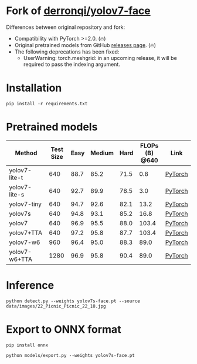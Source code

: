 # Fork of [derronqi/yolov7-face](https://github.com/derronqi/yolov7-face)

Differences between original repository and fork:

* Compatibility with PyTorch >=2.0. (🔥)
* Original pretrained models from GitHub [releases page](https://github.com/clibdev/yolov7-face/releases). (🔥)
* The following deprecations has been fixed:
  * UserWarning: torch.meshgrid: in an upcoming release, it will be required to pass the indexing argument. 

# Installation

```shell
pip install -r requirements.txt
```

# Pretrained models

| Method        | Test Size | Easy | Medium | Hard | FLOPs (B) @640 | Link                                                                                         |
|---------------|-----------|------|--------|------|----------------|----------------------------------------------------------------------------------------------|
| yolov7-lite-t | 640       | 88.7 | 85.2   | 71.5 | 0.8            | [PyTorch](https://github.com/clibdev/yolov7-face/releases/latest/download/yolov7-lite-t.pt)  |
| yolov7-lite-s | 640       | 92.7 | 89.9   | 78.5 | 3.0            | [PyTorch](https://github.com/clibdev/yolov7-face/releases/latest/download/yolov7-lite-s.pt)  |
| yolov7-tiny   | 640       | 94.7 | 92.6   | 82.1 | 13.2           | [PyTorch](https://github.com/clibdev/yolov7-face/releases/latest/download/yolov7-tiny.pt)    |
| yolov7s       | 640       | 94.8 | 93.1   | 85.2 | 16.8           | [PyTorch](https://github.com/clibdev/yolov7-face/releases/latest/download/yolov7s-face.pt)   |
| yolov7        | 640       | 96.9 | 95.5   | 88.0 | 103.4          | [PyTorch](https://github.com/clibdev/yolov7-face/releases/latest/download/yolov7-face.pt)    |
| yolov7+TTA    | 640       | 97.2 | 95.8   | 87.7 | 103.4          | [PyTorch](https://github.com/clibdev/yolov7-face/releases/latest/download/yolov7-face.pt)    |
| yolov7-w6     | 960       | 96.4 | 95.0   | 88.3 | 89.0           | [PyTorch](https://github.com/clibdev/yolov7-face/releases/latest/download/yolov7-w6-face.pt) |
| yolov7-w6+TTA | 1280      | 96.9 | 95.8   | 90.4 | 89.0           | [PyTorch](https://github.com/clibdev/yolov7-face/releases/latest/download/yolov7-w6-face.pt) |

# Inference

```shell
python detect.py --weights yolov7s-face.pt --source data/images/22_Picnic_Picnic_22_10.jpg
```

# Export to ONNX format

```shell
pip install onnx
```
```shell
python models/export.py --weights yolov7s-face.pt
```
